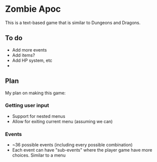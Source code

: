 # Zombie Apoc
This is a text-based game that is similar to Dungeons and Dragons.

## To do
- Add more events
- Add items?
- Add HP system, etc
- 
## Plan
My plan on making this game:

### Getting user input
- Support for nested menus
- Allow for exiting current menu (assuming we can)

### Events
- ~36 possible events (including every possible combination)
- Each event can have "sub-events" where the player game have more choices. Similar to a menu